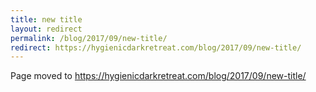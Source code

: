 ```yaml
---
title: new title
layout: redirect
permalink: /blog/2017/09/new-title/
redirect: https://hygienicdarkretreat.com/blog/2017/09/new-title/
---
```


Page moved to <https://hygienicdarkretreat.com/blog/2017/09/new-title/>

